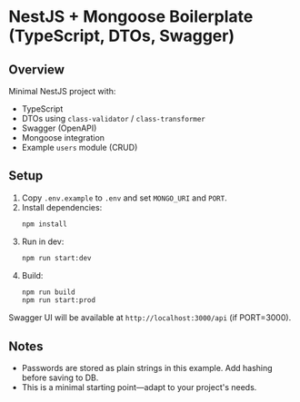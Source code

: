 # NestJS + Mongoose Boilerplate (TypeScript, DTOs, Swagger)

## Overview
Minimal NestJS project with:
- TypeScript
- DTOs using `class-validator` / `class-transformer`
- Swagger (OpenAPI)
- Mongoose integration
- Example `users` module (CRUD)

## Setup
1. Copy `.env.example` to `.env` and set `MONGO_URI` and `PORT`.
2. Install dependencies:
   ```bash
   npm install
   ```
3. Run in dev:
   ```bash
   npm run start:dev
   ```
4. Build:
   ```bash
   npm run build
   npm run start:prod
   ```

Swagger UI will be available at `http://localhost:3000/api` (if PORT=3000).

## Notes
- Passwords are stored as plain strings in this example. Add hashing before saving to DB.
- This is a minimal starting point—adapt to your project's needs.
